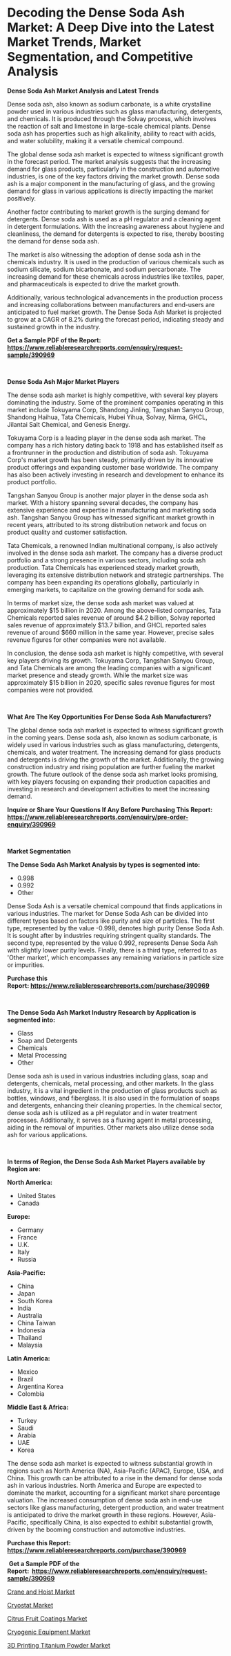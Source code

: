<p><h1>Decoding the Dense Soda Ash Market: A Deep Dive into the Latest Market Trends, Market Segmentation, and Competitive Analysis</h1></p><p><strong>Dense Soda Ash Market Analysis and Latest Trends</strong></p>
<p><p>Dense soda ash, also known as sodium carbonate, is a white crystalline powder used in various industries such as glass manufacturing, detergents, and chemicals. It is produced through the Solvay process, which involves the reaction of salt and limestone in large-scale chemical plants. Dense soda ash has properties such as high alkalinity, ability to react with acids, and water solubility, making it a versatile chemical compound.</p><p>The global dense soda ash market is expected to witness significant growth in the forecast period. The market analysis suggests that the increasing demand for glass products, particularly in the construction and automotive industries, is one of the key factors driving the market growth. Dense soda ash is a major component in the manufacturing of glass, and the growing demand for glass in various applications is directly impacting the market positively.</p><p>Another factor contributing to market growth is the surging demand for detergents. Dense soda ash is used as a pH regulator and a cleaning agent in detergent formulations. With the increasing awareness about hygiene and cleanliness, the demand for detergents is expected to rise, thereby boosting the demand for dense soda ash.</p><p>The market is also witnessing the adoption of dense soda ash in the chemicals industry. It is used in the production of various chemicals such as sodium silicate, sodium bicarbonate, and sodium percarbonate. The increasing demand for these chemicals across industries like textiles, paper, and pharmaceuticals is expected to drive the market growth.</p><p>Additionally, various technological advancements in the production process and increasing collaborations between manufacturers and end-users are anticipated to fuel market growth. The Dense Soda Ash Market is projected to grow at a CAGR of 8.2% during the forecast period, indicating steady and sustained growth in the industry.</p></p>
<p><strong>Get a Sample PDF of the Report:&nbsp; <a href="https://www.reliableresearchreports.com/enquiry/request-sample/390969">https://www.reliableresearchreports.com/enquiry/request-sample/390969</a></strong></p>
<p>&nbsp;</p>
<p><strong>Dense Soda Ash Major Market Players</strong></p>
<p><p>The dense soda ash market is highly competitive, with several key players dominating the industry. Some of the prominent companies operating in this market include Tokuyama Corp, Shandong Jinling, Tangshan Sanyou Group, Shandong Haihua, Tata Chemicals, Hubei Yihua, Solvay, Nirma, GHCL, Jilantai Salt Chemical, and Genesis Energy.</p><p>Tokuyama Corp is a leading player in the dense soda ash market. The company has a rich history dating back to 1918 and has established itself as a frontrunner in the production and distribution of soda ash. Tokuyama Corp's market growth has been steady, primarily driven by its innovative product offerings and expanding customer base worldwide. The company has also been actively investing in research and development to enhance its product portfolio.</p><p>Tangshan Sanyou Group is another major player in the dense soda ash market. With a history spanning several decades, the company has extensive experience and expertise in manufacturing and marketing soda ash. Tangshan Sanyou Group has witnessed significant market growth in recent years, attributed to its strong distribution network and focus on product quality and customer satisfaction.</p><p>Tata Chemicals, a renowned Indian multinational company, is also actively involved in the dense soda ash market. The company has a diverse product portfolio and a strong presence in various sectors, including soda ash production. Tata Chemicals has experienced steady market growth, leveraging its extensive distribution network and strategic partnerships. The company has been expanding its operations globally, particularly in emerging markets, to capitalize on the growing demand for soda ash.</p><p>In terms of market size, the dense soda ash market was valued at approximately $15 billion in 2020. Among the above-listed companies, Tata Chemicals reported sales revenue of around $4.2 billion, Solvay reported sales revenue of approximately $13.7 billion, and GHCL reported sales revenue of around $660 million in the same year. However, precise sales revenue figures for other companies were not available.</p><p>In conclusion, the dense soda ash market is highly competitive, with several key players driving its growth. Tokuyama Corp, Tangshan Sanyou Group, and Tata Chemicals are among the leading companies with a significant market presence and steady growth. While the market size was approximately $15 billion in 2020, specific sales revenue figures for most companies were not provided.</p></p>
<p>&nbsp;</p>
<p><strong>What Are The Key Opportunities For Dense Soda Ash Manufacturers?</strong></p>
<p><p>The global dense soda ash market is expected to witness significant growth in the coming years. Dense soda ash, also known as sodium carbonate, is widely used in various industries such as glass manufacturing, detergents, chemicals, and water treatment. The increasing demand for glass products and detergents is driving the growth of the market. Additionally, the growing construction industry and rising population are further fueling the market growth. The future outlook of the dense soda ash market looks promising, with key players focusing on expanding their production capacities and investing in research and development activities to meet the increasing demand.</p></p>
<p><strong>Inquire or Share Your Questions If Any Before Purchasing This Report: <a href="https://www.reliableresearchreports.com/enquiry/pre-order-enquiry/390969">https://www.reliableresearchreports.com/enquiry/pre-order-enquiry/390969</a></strong></p>
<p>&nbsp;</p>
<p><strong>Market Segmentation</strong></p>
<p><strong>The Dense Soda Ash Market Analysis by types is segmented into:</strong></p>
<p><ul><li>0.998</li><li>0.992</li><li>Other</li></ul></p>
<p><p>Dense Soda Ash is a versatile chemical compound that finds applications in various industries. The market for Dense Soda Ash can be divided into different types based on factors like purity and size of particles. The first type, represented by the value -0.998, denotes high purity Dense Soda Ash. It is sought after by industries requiring stringent quality standards. The second type, represented by the value 0.992, represents Dense Soda Ash with slightly lower purity levels. Finally, there is a third type, referred to as 'Other market', which encompasses any remaining variations in particle size or impurities.</p></p>
<p><strong>Purchase this Report:&nbsp;<a href="https://www.reliableresearchreports.com/purchase/390969">https://www.reliableresearchreports.com/purchase/390969</a></strong></p>
<p>&nbsp;</p>
<p><strong>The Dense Soda Ash Market Industry Research by Application is segmented into:</strong></p>
<p><ul><li>Glass</li><li>Soap and Detergents</li><li>Chemicals</li><li>Metal Processing</li><li>Other</li></ul></p>
<p><p>Dense soda ash is used in various industries including glass, soap and detergents, chemicals, metal processing, and other markets. In the glass industry, it is a vital ingredient in the production of glass products such as bottles, windows, and fiberglass. It is also used in the formulation of soaps and detergents, enhancing their cleaning properties. In the chemical sector, dense soda ash is utilized as a pH regulator and in water treatment processes. Additionally, it serves as a fluxing agent in metal processing, aiding in the removal of impurities. Other markets also utilize dense soda ash for various applications.</p></p>
<p>&nbsp;</p>
<p><strong>In terms of Region, the Dense Soda Ash Market Players available by Region are:</strong></p>
<p>
    <p> <strong> North America: </strong>
        <ul>
            <li>United States</li>
            <li>Canada</li>
        </ul>
        </p> 
    <p> <strong> Europe: </strong>
        <ul>
            <li>Germany</li>
            <li>France</li>
            <li>U.K.</li>
            <li>Italy</li>
            <li>Russia</li>
        </ul>
        </p> 
    <p> <strong> Asia-Pacific: </strong>
        <ul>
            <li>China</li>
            <li>Japan</li>
            <li>South Korea</li>
            <li>India</li>
            <li>Australia</li>
            <li>China Taiwan</li>
            <li>Indonesia</li>
            <li>Thailand</li>
            <li>Malaysia</li>
        </ul>
        </p> 
    <p> <strong> Latin America: </strong>
        <ul>
            <li>Mexico</li>
            <li>Brazil</li>
            <li>Argentina Korea</li>
            <li>Colombia</li>
        </ul>
        </p> 
    <p> <strong> Middle East & Africa: </strong>
        <ul>
            <li>Turkey</li>
            <li>Saudi</li>
            <li>Arabia</li>
            <li>UAE</li>
            <li>Korea</li>
        </ul>
    </p>
    </p>
<p><p>The dense soda ash market is expected to witness substantial growth in regions such as North America (NA), Asia-Pacific (APAC), Europe, USA, and China. This growth can be attributed to a rise in the demand for dense soda ash in various industries. North America and Europe are expected to dominate the market, accounting for a significant market share percentage valuation. The increased consumption of dense soda ash in end-use sectors like glass manufacturing, detergent production, and water treatment is anticipated to drive the market growth in these regions. However, Asia-Pacific, specifically China, is also expected to exhibit substantial growth, driven by the booming construction and automotive industries.</p></p>
<p><strong>Purchase this Report: <a href="https://www.reliableresearchreports.com/purchase/390969">https://www.reliableresearchreports.com/purchase/390969</a></strong></p>
<p>&nbsp;<strong>Get a Sample PDF of the Report:&nbsp;&nbsp;<a href="https://www.reliableresearchreports.com/enquiry/request-sample/390969">https://www.reliableresearchreports.com/enquiry/request-sample/390969</a></strong></p>
<p><strong></strong></p>
<p><p><a href="https://medium.com/@amyjacobi1918/crane-and-hoist-market-competitive-analysis-market-trends-and-forecast-to-2030-81cb391ad28b">Crane and Hoist Market</a></p><p><a href="https://medium.com/@mayrussel1912/analyzing-cryostat-market-global-industry-perspective-and-forecast-2023-to-2030-4c29e7ed2b88">Cryostat Market</a></p><p><a href="https://github.com/Paul14Anderson63/Market-Research-Report-List-1/blob/main/citrus-fruit-coatings-market.md">Citrus Fruit Coatings Market</a></p><p><a href="https://medium.com/@fredyconn/cryogenic-equipment-market-size-market-outlook-and-market-forecast-2023-to-2030-f7052e06bbee">Cryogenic Equipment Market</a></p><p><a href="https://github.com/aasishrp01/Market-Research-Report-List-1/blob/main/3d-printing-titanium-powder-market.md">3D Printing Titanium Powder Market</a></p></p>